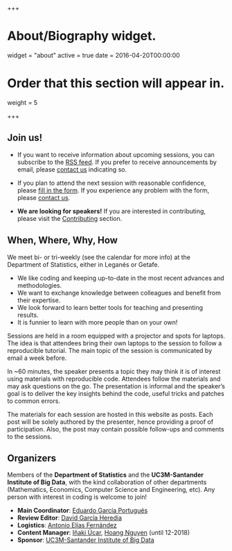 +++
# About/Biography widget.
widget = "about"
active = true
date = 2016-04-20T00:00:00

# Order that this section will appear in.
weight = 5

+++

## Join us!

- If you want to receive information about upcoming sessions, you can subscribe to
the [RSS feed](http://127.0.0.1:4321/talk/index.xml). If you prefer to receive
announcements by email, please [contact us](#contact) indicating so.

- If you plan to attend the next session with reasonable confidence, please
[fill in the form](https://goo.gl/forms/U87YTjZOCQtLAOGw2). If you experience
any problem with the form, please [contact us](#contact).

- **We are looking for speakers!** If you are interested in contributing, please
visit the [Contributing](/contribute/) section.

## When, Where, Why, How

We meet bi- or tri-weekly (see the calendar for more info) at the Department of
Statistics, either in Leganés or Getafe.

- We like coding and keeping up-to-date in the most recent advances and methodologies.
- We want to exchange knowledge between colleagues and benefit from their expertise.
- We look forward to learn better tools for teaching and presenting results.
- It is funnier to learn with more people than on your own!

Sessions are held in a room equipped with a projector and spots for laptops.
The idea is that attendees bring their own laptops to the session to follow a
reproducible tutorial. The main topic of the session is communicated by email a
week before.

In ~60 minutes, the speaker presents a topic they may think it is of interest
using materials with reproducible code. Attendees follow the materials and may
ask questions on the go. The presentation is informal and the speaker’s goal is
to deliver the key insights behind the code, useful tricks and patches to common
errors.

The materials for each session are hosted in this website as posts. Each post
will be solely authored by the presenter, hence providing a proof of
participation. Also, the post may contain possible follow-ups and comments to
the sessions.

## Organizers

Members of the **Department of Statistics** and the **UC3M-Santander Institute
of Big Data**, with the kind collaboration of other departments (Mathematics,
Economics, Computer Science and Engineering, etc). Any person with interest in
coding is welcome to join!

- **Main Coordinator**: [Eduardo García Portugués](http://egarpor.github.io/)
- **Review Editor**: [David García Heredia](https://github.com/DavidGarHeredia)
- **Logistics**: [Antonio Elías Fernández](https://www.linkedin.com/in/antonio-el%C3%ADas-fern%C3%A1ndez-656ab495/)
- **Content Manager**: [Iñaki Úcar](https://github.com/Enchufa2), [Hoang Nguyen](http://hoanguc3m.github.io/) (until 12-2018)
- **Sponsor**: [UC3M-Santander Institute of Big Data](https://twitter.com/bigdata_uc3m)
